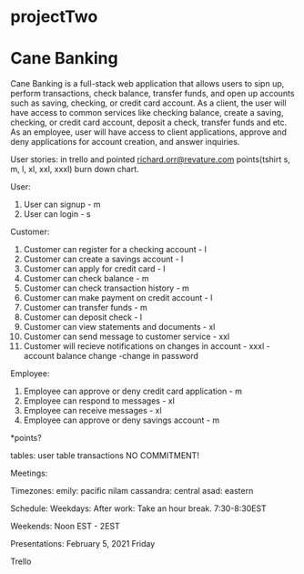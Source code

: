 # projectTwo

# Cane Banking

Cane Banking is a full-stack web application that allows users to sipn up, perform transactions, check balance, transfer funds, and open up accounts such as saving, checking, or credit card account. As a client, the user will have access to common services like checking balance, create a saving, checking, or credit card account, deposit a check, transfer funds and etc. As an employee, user will have access to client applications, approve and deny applications for account creation, and answer inquiries.

User stories:
in trello and pointed
richard.orr@revature.com
points(tshirt s, m, l, xl, xxl, xxxl)
burn down chart.

User:
1) User can signup - m
2) User can login - s

Customer:
1) Customer can register for a checking account - l
2) Customer can create a savings account - l
3) Customer can apply for credit card - l
4) Customer can check balance - m
5) Customer can check transaction history - m
6) Customer can make payment on credit account - l
7) Customer can transfer funds - m
8) Customer can deposit check - l
9) Customer can view statements and documents - xl
10) Customer can send message to customer service - xxl
11) Customer will recieve notifications on changes in account - xxxl
    -account balance change
    -change in password


Employee:

1) Employee can approve or deny credit card application - m
2) Employee can respond to messages - xl
3) Employee can receive messages - xl
4) Employee can approve or deny savings account - m


*points?

tables:
user table
transactions
NO COMMITMENT!


Meetings:

Timezones:
emily: pacific
nilam cassandra: central
asad: eastern

Schedule:
Weekdays:
After work: Take an hour break.
7:30-8:30EST

Weekends:
Noon EST - 2EST

Presentations:
February 5, 2021 Friday

Trello
